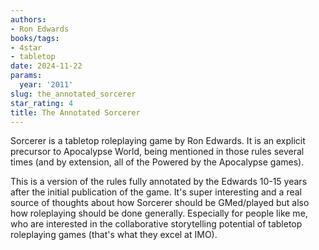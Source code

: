 ```yaml
---
authors:
- Ron Edwards
books/tags:
- 4star
- tabletop
date: 2024-11-22
params:
  year: '2011'
slug: the_annotated_sorcerer
star_rating: 4
title: The Annotated Sorcerer
---
```


Sorcerer is a tabletop roleplaying game by Ron Edwards. It is an explicit precursor to Apocalypse World, being mentioned in those rules several times (and by extension, all of the Powered by the Apocalypse games).

<!--more-->

This is a version of the rules fully annotated by the Edwards 10-15 years after the initial publication of the game. It's super interesting and a real source of thoughts about how Sorcerer should be GMed/played but also how roleplaying should be done generally. Especially for people like me, who are interested in the collaborative storytelling potential of tabletop roleplaying games (that's what they excel at IMO).